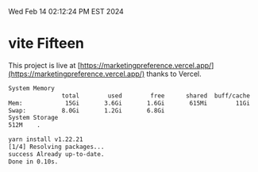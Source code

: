 Wed Feb 14 02:12:24 PM EST 2024

# vite Fifteen


This project is live at [https://marketingpreference.vercel.app/](https://marketingpreference.vercel.app/) thanks to Vercel.

```bash
System Memory
               total        used        free      shared  buff/cache   available
Mem:            15Gi       3.6Gi       1.6Gi       615Mi        11Gi        11Gi
Swap:          8.0Gi       1.2Gi       6.8Gi
System Storage
512M	.
```
```bash
yarn install v1.22.21
[1/4] Resolving packages...
success Already up-to-date.
Done in 0.10s.
```
